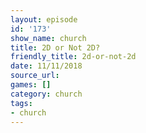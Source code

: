 ```yaml
---
layout: episode
id: '173'
show_name: church
title: 2D or Not 2D?
friendly_title: 2d-or-not-2d
date: 11/11/2018
source_url: 
games: []
category: church
tags:
- church
---
```

